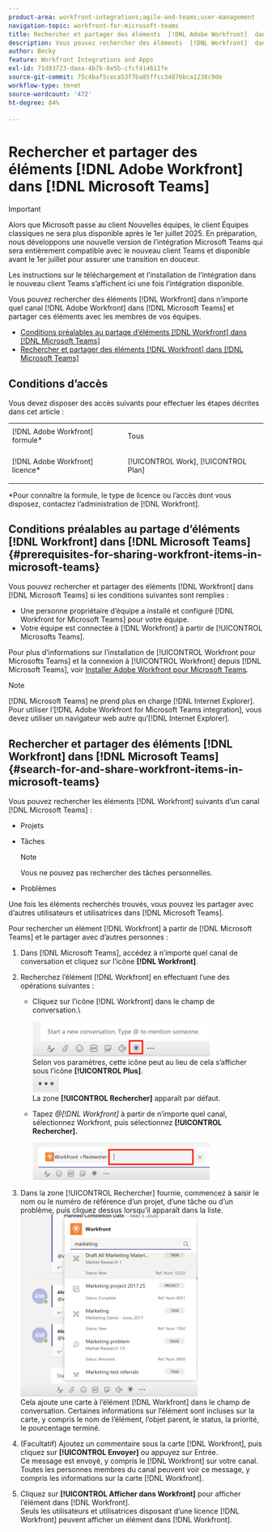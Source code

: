 ```yaml
---
product-area: workfront-integrations;agile-and-teams;user-management
navigation-topic: workfront-for-microsoft-teams
title: Rechercher et partager des éléments  [!DNL Adobe Workfront]  dans  [!DNL Microsoft Teams]
description: Vous pouvez rechercher des éléments  [!DNL Workfront]  dans n’importe quel canal  [!DNL Adobe WorkfrontWorkfront]  dans  [!DNL Microsoft Teams]  et partager ces éléments avec les membres de vos équipes.
author: Becky
feature: Workfront Integrations and Apps
exl-id: 71d83723-daea-4b7b-8e5b-cfcf414611fe
source-git-commit: 75c4baf5ceca53f7ba85ffcc34876bca1238c9de
workflow-type: tm+mt
source-wordcount: '472'
ht-degree: 84%

---
```


# Rechercher et partager des éléments [!DNL Adobe Workfront] dans [!DNL Microsoft Teams]

>[!IMPORTANT]
>
>Alors que Microsoft passe au client Nouvelles équipes, le client Équipes classiques ne sera plus disponible après le 1er juillet 2025. En préparation, nous développons une nouvelle version de l’intégration Microsoft Teams qui sera entièrement compatible avec le nouveau client Teams et disponible avant le 1er juillet pour assurer une transition en douceur.
>
>Les instructions sur le téléchargement et l’installation de l’intégration dans le nouveau client Teams s’affichent ici une fois l’intégration disponible.

Vous pouvez rechercher des éléments [!DNL Workfront] dans n’importe quel canal [!DNL Adobe Workfront] dans [!DNL Microsoft Teams] et partager ces éléments avec les membres de vos équipes.

* [Conditions préalables au partage d’éléments  [!DNL Workfront]  dans  [!DNL Microsoft Teams]](#prerequisites-for-sharing-workfront-items-in-microsoft-teams-prerequisites-for-sharing-workfront-items-in-microsoft-teams)
* [Rechercher et partager des éléments  [!DNL Workfront]  dans  [!DNL Microsoft Teams]](#search-for-and-share-adobe-workfront-items-in-microsoft-teams)

## Conditions d’accès

Vous devez disposer des accès suivants pour effectuer les étapes décrites dans cet article :

<table style="table-layout:auto"> 
 <col> 
 <col> 
 <tbody> 
  <tr> 
   <td role="rowheader">[!DNL Adobe Workfront] formule*</td> 
   <td> <p>Tous</p> </td> 
  </tr> 
  <tr> 
   <td role="rowheader">[!DNL Adobe Workfront] licence*</td> 
   <td> <p>[!UICONTROL Work], [!UICONTROL Plan]</p> </td> 
  </tr> 
 </tbody> 
</table>

&#42;Pour connaître la formule, le type de licence ou l’accès dont vous disposez, contactez l’administration de [!DNL Workfront].

## Conditions préalables au partage d’éléments [!DNL Workfront] dans [!DNL Microsoft Teams] {#prerequisites-for-sharing-workfront-items-in-microsoft-teams}

Vous pouvez rechercher et partager des éléments [!DNL Workfront] dans [!DNL Microsoft Teams] si les conditions suivantes sont remplies :

* Une personne propriétaire d’équipe a installé et configuré [!DNL Workfront for Microsoft Teams] pour votre équipe.
* Votre équipe est connectée à [!DNL Workfront] à partir de [!UICONTROL Microsofts Teams].

Pour plus d’informations sur l’installation de [!UICONTROL Workfront pour Microsofts Teams] et la connexion à [!UICONTROL Workfront] depuis [!DNL Microsoft Teams], voir [Installer Adobe Workfront pour Microsoft Teams](../../workfront-integrations-and-apps/using-workfront-with-microsoft-teams/install-workfront-ms-teams.md).

>[!NOTE]
>
>[!DNL Microsoft Teams] ne prend plus en charge [!DNL Internet Explorer]. Pour utiliser l’[!DNL Adobe Workfront for Microsoft Teams integration], vous devez utiliser un navigateur web autre qu’[!DNL Internet Explorer].


## Rechercher et partager des éléments [!DNL Workfront] dans [!DNL Microsoft Teams] {#search-for-and-share-workfront-items-in-microsoft-teams}

Vous pouvez rechercher les éléments [!DNL Workfront] suivants d’un canal [!DNL Microsoft Teams] :

* Projets
* Tâches

  >[!NOTE]
  >
  >Vous ne pouvez pas rechercher des tâches personnelles.

* Problèmes

Une fois les éléments recherchés trouvés, vous pouvez les partager avec d’autres utilisateurs et utilisatrices dans [!DNL Microsoft Teams].

Pour rechercher un élément [!DNL Workfront] à partir de [!DNL Microsoft Teams] et le partager avec d’autres personnes :

1. Dans [!DNL Microsoft Teams], accédez à n’importe quel canal de conversation et cliquez sur l’icône **[!DNL Workfront]**.
1. Recherchez l’élément [!DNL Workfront] en effectuant l’une des opérations suivantes :

   * Cliquez sur l’icône [!DNL Workfront] dans le champ de conversation.\

     ![ms_teams_workfront_pinned_icon_highlight.png](assets/ms-teams-workfront-pinned-icon-highlight-350x69.png)\
      Selon vos paramètres, cette icône peut au lieu de cela s’afficher sous l’icône **[!UICONTROL Plus]**.\
      ![more_icon.png](assets/more-icon-52x34.png)\
      La zone **[!UICONTROL Rechercher]** apparaît par défaut.

   * Tapez *@[!DNL Workfront]* à partir de n’importe quel canal, sélectionnez Workfront, puis sélectionnez **[!UICONTROL Rechercher].**

     ![ms_teams_search_from_command.png](assets/ms-teams-search-from-command-350x74.png)

1. Dans la zone [!UICONTROL Rechercher] fournie, commencez à saisir le nom ou le numéro de référence d’un projet, d’une tâche ou d’un problème, puis cliquez dessus lorsqu’il apparaît dans la liste.\
   ![ms_teams_searching_for_items.png](assets/ms-teams-searching-for-items-350x359.png)\
   Cela ajoute une carte à l’élément [!DNL Workfront] dans le champ de conversation. Certaines informations sur l’élément sont incluses sur la carte, y compris le nom de l’élément, l’objet parent, le status, la priorité, le pourcentage terminé.

1. (Facultatif) Ajoutez un commentaire sous la carte [!DNL Workfront], puis cliquez sur **[!UICONTROL Envoyer]** ou appuyez sur Entrée.\
   Ce message est envoyé, y compris le [!DNL Workfront] sur votre canal.\
   Toutes les personnes membres du canal peuvent voir ce message, y compris les informations sur la carte [!DNL Workfront].

1. Cliquez sur **[!UICONTROL Afficher dans Workfront]** pour afficher l’élément dans [!DNL Workfront].\
   Seuls les utilisateurs et utilisatrices disposant d’une licence [!DNL Workfront] peuvent afficher un élément dans [!DNL Workfront].
